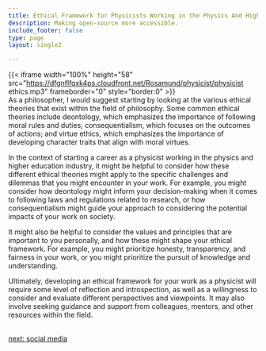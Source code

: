 ```yaml
---
title: Ethical Framework for Physicists Working in the Physics And Higher Education  Industry
description: Making open-source more accessible.
include_footer: false
type: page
layout: single2

---
```


{{< iframe width="100%" height="58" src="https://dfgnflfqxk4ps.cloudfront.net/Rosamund/physicist/physicist ethics.mp3" frameborder="0" style="border:0" >}}<br>
As a philosopher, I would suggest starting by looking at the various ethical theories that exist within the field of philosophy. Some common ethical theories include deontology, which emphasizes the importance of following moral rules and duties; consequentialism, which focuses on the outcomes of actions; and virtue ethics, which emphasizes the importance of developing character traits that align with moral virtues.

In the context of starting a career as a physicist working in the physics and higher education industry, it might be helpful to consider how these different ethical theories might apply to the specific challenges and dilemmas that you might encounter in your work. For example, you might consider how deontology might inform your decision-making when it comes to following laws and regulations related to research, or how consequentialism might guide your approach to considering the potential impacts of your work on society.

It might also be helpful to consider the values and principles that are important to you personally, and how these might shape your ethical framework. For example, you might prioritize honesty, transparency, and fairness in your work, or you might prioritize the pursuit of knowledge and understanding.

Ultimately, developing an ethical framework for your work as a physicist will require some level of reflection and introspection, as well as a willingness to consider and evaluate different perspectives and viewpoints. It may also involve seeking guidance and support from colleagues, mentors, and other resources within the field.

<br>
<a href="https://insights.workdojos.com/physicist/social">next: social media</a>
</p>